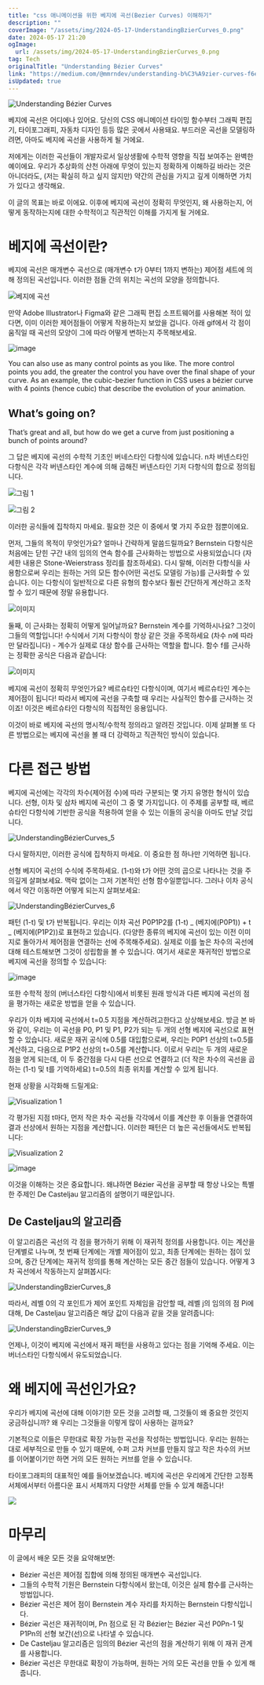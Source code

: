 ```yaml
---
title: "css 애니메이션을 위한 베지에 곡선(Bezier Curves) 이해하기"
description: ""
coverImage: "/assets/img/2024-05-17-UnderstandingBzierCurves_0.png"
date: 2024-05-17 21:20
ogImage:
  url: /assets/img/2024-05-17-UnderstandingBzierCurves_0.png
tag: Tech
originalTitle: "Understanding Bézier Curves"
link: "https://medium.com/@mmrndev/understanding-b%C3%A9zier-curves-f6eaa0fa6c7d"
isUpdated: true
---
```


![Understanding Bézier Curves](/assets/img/2024-05-17-UnderstandingBzierCurves_0.png)

베지에 곡선은 어디에나 있어요. 당신의 CSS 애니메이션 타이밍 함수부터 그래픽 편집기, 타이포그래피, 자동차 디자인 등등 많은 곳에서 사용돼요. 부드러운 곡선을 모델링하려면, 아마도 베지에 곡선을 사용하게 될 거에요.

저에게는 이러한 곡선들이 개발자로서 일상생활에 수학적 영향을 직접 보여주는 완벽한 예이에요. 우리가 추상화의 산천 아래에 무엇이 있는지 정확하게 이해하길 바라는 것은 아니더라도, (저는 확실히 하고 싶지 않지만) 약간의 관심을 가지고 깊게 이해하면 가치가 있다고 생각해요.

이 글의 목표는 바로 이에요. 이후에 베지에 곡선이 정확히 무엇인지, 왜 사용하는지, 어떻게 동작하는지에 대한 수학적이고 직관적인 이해를 가지게 될 거에요.

<!-- seedividend - 사각형 -->

<ins class="adsbygoogle"
     style="display:block"
     data-ad-client="ca-pub-4877378276818686"
     data-ad-slot="1898504329"
     data-ad-format="auto"
     data-full-width-responsive="true"></ins>

<script>
     (adsbygoogle = window.adsbygoogle || []).push({});
</script>

# 베지에 곡선이란?

베지에 곡선은 매개변수 곡선으로 (매개변수 t가 0부터 1까지 변하는) 제어점 세트에 의해 정의된 곡선입니다. 이러한 점들 간의 위치는 곡선의 모양을 정의합니다.

![베지에 곡선](/assets/img/2024-05-17-UnderstandingBzierCurves_1.png)

만약 Adobe Illustrator나 Figma와 같은 그래픽 편집 소프트웨어를 사용해본 적이 있다면, 이미 이러한 제어점들이 어떻게 작용하는지 보았을 겁니다. 아래 gif에서 각 점이 움직일 때 곡선의 모양이 그에 따라 어떻게 변하는지 주목해보세요.

<!-- seedividend - 사각형 -->

<ins class="adsbygoogle"
     style="display:block"
     data-ad-client="ca-pub-4877378276818686"
     data-ad-slot="1898504329"
     data-ad-format="auto"
     data-full-width-responsive="true"></ins>

<script>
     (adsbygoogle = window.adsbygoogle || []).push({});
</script>

![image](https://miro.medium.com/v2/resize:fit:1400/1*j6VPAteSfVSRWswKIeQtPw.gif)

You can also use as many control points as you like. The more control points you add, the greater the control you have over the final shape of your curve. As an example, the cubic-bezier function in CSS uses a bézier curve with 4 points (hence cubic) that describe the evolution of your animation.

## What’s going on?

That’s great and all, but how do we get a curve from just positioning a bunch of points around?

<!-- seedividend - 사각형 -->

<ins class="adsbygoogle"
     style="display:block"
     data-ad-client="ca-pub-4877378276818686"
     data-ad-slot="1898504329"
     data-ad-format="auto"
     data-full-width-responsive="true"></ins>

<script>
     (adsbygoogle = window.adsbygoogle || []).push({});
</script>

그 답은 베지에 곡선의 수학적 기초인 버네스타인 다항식에 있습니다. n차 버넨스타인 다항식은 각각 버넨스타인 계수에 의해 곱해진 버넨스타인 기저 다항식의 합으로 정의됩니다.

![그림 1](/assets/img/2024-05-17-UnderstandingBzierCurves_2.png)

![그림 2](/assets/img/2024-05-17-UnderstandingBzierCurves_3.png)

이러한 공식들에 집착하지 마세요. 필요한 것은 이 중에서 몇 가지 주요한 점뿐이에요.

<!-- seedividend - 사각형 -->

<ins class="adsbygoogle"
     style="display:block"
     data-ad-client="ca-pub-4877378276818686"
     data-ad-slot="1898504329"
     data-ad-format="auto"
     data-full-width-responsive="true"></ins>

<script>
     (adsbygoogle = window.adsbygoogle || []).push({});
</script>

먼저, 그들의 목적이 무엇인가요? 얼마나 간략하게 말씀드릴까요? Bernstein 다항식은 처음에는 닫힌 구간 내의 임의의 연속 함수를 근사화하는 방법으로 사용되었습니다 (자세한 내용은 Stone-Weierstrass 정리를 참조하세요). 다시 말해, 이러한 다항식을 사용함으로써 우리는 원하는 거의 모든 함수(어떤 곡선도 모델링 가능)를 근사화할 수 있습니다. 이는 다항식이 일반적으로 다른 유형의 함수보다 훨씬 간단하게 계산하고 조작할 수 있기 때문에 정말 유용합니다.

![이미지](https://miro.medium.com/v2/resize:fit:440/1*hoKuMOP-U-V2RSLGzwvatg.gif)

둘째, 이 근사화는 정확히 어떻게 일어날까요? Bernstein 계수를 기억하시나요? 그것이 그들의 역할입니다! 수식에서 기저 다항식이 항상 같은 것을 주목하세요 (차수 n에 따라만 달라집니다) - 계수가 실제로 대상 함수를 근사하는 역할을 합니다. 함수 f를 근사하는 정확한 공식은 다음과 같습니다:

![이미지](/assets/img/2024-05-17-UnderstandingBzierCurves_4.png)

<!-- seedividend - 사각형 -->

<ins class="adsbygoogle"
     style="display:block"
     data-ad-client="ca-pub-4877378276818686"
     data-ad-slot="1898504329"
     data-ad-format="auto"
     data-full-width-responsive="true"></ins>

<script>
     (adsbygoogle = window.adsbygoogle || []).push({});
</script>

베지에 곡선이 정확히 무엇인가요? 베르슈타인 다항식이며, 여기서 베르슈타인 계수는 제어점이 됩니다! 따라서 베지에 곡선을 구축할 때 우리는 사실적인 함수를 근사하는 것이죠! 이것은 베르슈타인 다항식의 직접적인 응용입니다.

이것이 바로 베지에 곡선의 명시적/수학적 정의라고 알려진 것입니다. 이제 살펴볼 또 다른 방법으로는 베지에 곡선을 볼 때 더 강력하고 직관적인 방식이 있습니다.

# 다른 접근 방법

베지에 곡선에는 각각의 차수(제어점 수)에 따라 구분되는 몇 가지 유명한 형식이 있습니다. 선형, 이차 및 삼차 베지에 곡선이 그 중 몇 가지입니다. 이 주제를 공부할 때, 베르슈타인 다항식에 기반한 공식을 적용하여 얻을 수 있는 이들의 공식을 아마도 만날 것입니다.

<!-- seedividend - 사각형 -->

<ins class="adsbygoogle"
     style="display:block"
     data-ad-client="ca-pub-4877378276818686"
     data-ad-slot="1898504329"
     data-ad-format="auto"
     data-full-width-responsive="true"></ins>

<script>
     (adsbygoogle = window.adsbygoogle || []).push({});
</script>

![UnderstandingBézierCurves_5](/assets/img/2024-05-17-UnderstandingBzierCurves_5.png)

다시 말하지만, 이러한 공식에 집착하지 마세요. 이 중요한 점 하나만 기억하면 됩니다.

선형 베지어 곡선의 수식에 주목하세요. (1-t)와 t가 어떤 것의 곱으로 나타나는 것을 주의깊게 살펴보세요. 맥락 없이는 그저 기본적인 선형 함수일뿐입니다. 그러나 이차 공식에서 약간 이동하면 어떻게 되는지 살펴보세요:

![UnderstandingBézierCurves_6](/assets/img/2024-05-17-UnderstandingBzierCurves_6.png)

<!-- seedividend - 사각형 -->

<ins class="adsbygoogle"
     style="display:block"
     data-ad-client="ca-pub-4877378276818686"
     data-ad-slot="1898504329"
     data-ad-format="auto"
     data-full-width-responsive="true"></ins>

<script>
     (adsbygoogle = window.adsbygoogle || []).push({});
</script>

패턴 (1-t) 및 t가 반복됩니다. 우리는 이차 곡선 P0P1P2를 (1-t) _ (베지에(P0P1)) + t _ (베지에(P1P2))로 표현하고 있습니다. (다양한 종류의 베지에 곡선이 있는 이전 이미지로 돌아가서 제어점을 연결하는 선에 주목해주세요). 실제로 이를 높은 차수의 곡선에 대해 테스트해보면 그것이 성립함을 볼 수 있습니다. 여기서 새로운 재귀적인 방법으로 베지에 곡선을 정의할 수 있습니다:

![image](/assets/img/2024-05-17-UnderstandingBzierCurves_7.png)

또한 수학적 정의 (버너스타인 다항식)에서 비롯된 원래 방식과 다른 베지에 곡선의 점을 평가하는 새로운 방법을 얻을 수 있습니다.

우리가 이차 베지에 곡선에서 t=0.5 지점을 계산하려고한다고 상상해보세요. 방금 본 바와 같이, 우리는 이 곡선을 P0, P1 및 P1, P2가 되는 두 개의 선형 베지에 곡선으로 표현할 수 있습니다. 새로운 재귀 공식에 0.5를 대입함으로써, 우리는 P0P1 선상의 t=0.5를 계산하고, 다음으로 P1P2 선상의 t=0.5를 계산합니다. 이로서 우리는 두 개의 새로운 점을 얻게 되는데, 이 두 중간점을 다시 다른 선으로 연결하고 (더 작은 차수의 곡선을 곱하는 (1-t) 및 t를 기억하세요) t=0.5의 최종 위치를 계산할 수 있게 됩니다.

<!-- seedividend - 사각형 -->

<ins class="adsbygoogle"
     style="display:block"
     data-ad-client="ca-pub-4877378276818686"
     data-ad-slot="1898504329"
     data-ad-format="auto"
     data-full-width-responsive="true"></ins>

<script>
     (adsbygoogle = window.adsbygoogle || []).push({});
</script>

현재 상황을 시각화해 드릴게요:

![Visualization 1](https://miro.medium.com/v2/resize:fit:480/1*MTvJLHEDRpAcAFY25iQeww.gif)

각 평가된 지점 t마다, 먼저 작은 차수 곡선들 각각에서 이를 계산한 후 이들을 연결하여 결과 선상에서 원하는 지점을 계산합니다. 이러한 패턴은 더 높은 곡선들에서도 반복됩니다:

![Visualization 2](https://miro.medium.com/v2/resize:fit:480/1*NUV8KWFfKmevb_Z_L2A1hQ.gif)

<!-- seedividend - 사각형 -->

<ins class="adsbygoogle"
     style="display:block"
     data-ad-client="ca-pub-4877378276818686"
     data-ad-slot="1898504329"
     data-ad-format="auto"
     data-full-width-responsive="true"></ins>

<script>
     (adsbygoogle = window.adsbygoogle || []).push({});
</script>

![image](https://miro.medium.com/v2/resize:fit:480/1*jFpYqpzDRr0F6HppPpr9kA.gif)

이것을 이해하는 것은 중요합니다. 왜냐하면 Bézier 곡선을 공부할 때 항상 나오는 특별한 주제인 De Casteljau 알고리즘의 설명이기 때문입니다.

## De Casteljau의 알고리즘

이 알고리즘은 곡선의 각 점을 평가하기 위해 이 재귀적 정의를 사용합니다. 이는 계산을 단계별로 나누며, 첫 번째 단계에는 개별 제어점이 있고, 최종 단계에는 원하는 점이 있으며, 중간 단계에는 재귀적 정의를 통해 계산하는 모든 중간 점들이 있습니다. 어떻게 3차 곡선에서 작동하는지 살펴봅시다:

<!-- seedividend - 사각형 -->

<ins class="adsbygoogle"
     style="display:block"
     data-ad-client="ca-pub-4877378276818686"
     data-ad-slot="1898504329"
     data-ad-format="auto"
     data-full-width-responsive="true"></ins>

<script>
     (adsbygoogle = window.adsbygoogle || []).push({});
</script>

![UnderstandingBzierCurves_8](/assets/img/2024-05-17-UnderstandingBzierCurves_8.png)

따라서, 레벨 0의 각 포인트가 제어 포인트 자체임을 감안할 때, 레벨 j의 임의의 점 Pi에 대해, De Casteljau 알고리즘은 해당 값이 다음과 같을 것을 알려줍니다:

![UnderstandingBzierCurves_9](/assets/img/2024-05-17-UnderstandingBzierCurves_9.png)

언제나, 이것이 베지에 곡선에서 재귀 패턴을 사용하고 있다는 점을 기억해 주세요. 이는 버너스타인 다항식에서 유도되었습니다.

<!-- seedividend - 사각형 -->

<ins class="adsbygoogle"
     style="display:block"
     data-ad-client="ca-pub-4877378276818686"
     data-ad-slot="1898504329"
     data-ad-format="auto"
     data-full-width-responsive="true"></ins>

<script>
     (adsbygoogle = window.adsbygoogle || []).push({});
</script>

# 왜 베지에 곡선인가요?

우리가 베지에 곡선에 대해 이야기한 모든 것을 고려할 때, 그것들이 왜 중요한 것인지 궁금하십니까? 왜 우리는 그것들을 이렇게 많이 사용하는 걸까요?

기본적으로 이들은 무한대로 확장 가능한 곡선을 작성하는 방법입니다. 우리는 원하는 대로 세부적으로 만들 수 있기 때문에, 수퍼 고차 커브를 만들지 않고 작은 차수의 커브를 이어붙이기만 하면 거의 모든 원하는 커브를 얻을 수 있습니다.

타이포그래피의 대표적인 예를 들어보겠습니다. 베지에 곡선은 우리에게 간단한 고정폭 서체에서부터 아름다운 표시 서체까지 다양한 서체를 만들 수 있게 해줍니다!

<!-- seedividend - 사각형 -->

<ins class="adsbygoogle"
     style="display:block"
     data-ad-client="ca-pub-4877378276818686"
     data-ad-slot="1898504329"
     data-ad-format="auto"
     data-full-width-responsive="true"></ins>

<script>
     (adsbygoogle = window.adsbygoogle || []).push({});
</script>

<img src="/assets/img/2024-05-17-UnderstandingBzierCurves_10.png" />

# 마무리

이 글에서 배운 모든 것을 요약해보면:

- Bézier 곡선은 제어점 집합에 의해 정의된 매개변수 곡선입니다.
- 그들의 수학적 기원은 Bernstein 다항식에서 왔는데, 이것은 실제 함수를 근사하는 방법입니다.
- Bézier 곡선은 제어 점이 Bernstein 계수 자리를 차지하는 Bernstein 다항식입니다.
- Bézier 곡선은 재귀적이며, Pn 점으로 된 각 Bézier는 Bézier 곡선 P0Pn-1 및 P1Pn의 선형 보간(선)으로 나타낼 수 있습니다.
- De Casteljau 알고리즘은 임의의 Bézier 곡선의 점을 계산하기 위해 이 재귀 관계를 사용합니다.
- Bézier 곡선은 무한대로 확장이 가능하며, 원하는 거의 모든 곡선을 만들 수 있게 해줍니다.
